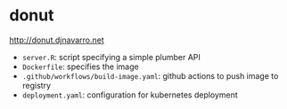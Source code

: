 
# donut

http://donut.djnavarro.net

- `server.R`: script specifying a simple plumber API
- `Dockerfile`: specifies the image 
- `.github/workflows/build-image.yaml`: github actions to push image to registry
- `deployment.yaml`: configuration for kubernetes deployment


